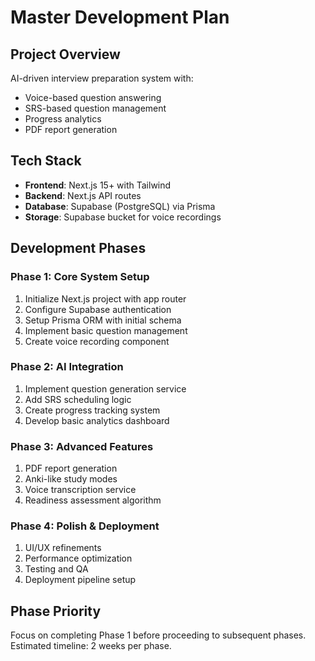# Master Development Plan

## Project Overview
AI-driven interview preparation system with:
- Voice-based question answering
- SRS-based question management
- Progress analytics
- PDF report generation

## Tech Stack
- **Frontend**: Next.js 15+ with Tailwind
- **Backend**: Next.js API routes
- **Database**: Supabase (PostgreSQL) via Prisma
- **Storage**: Supabase bucket for voice recordings

## Development Phases

### Phase 1: Core System Setup
1. Initialize Next.js project with app router
2. Configure Supabase authentication
3. Setup Prisma ORM with initial schema
4. Implement basic question management
5. Create voice recording component

### Phase 2: AI Integration
1. Implement question generation service
2. Add SRS scheduling logic
3. Create progress tracking system
4. Develop basic analytics dashboard

### Phase 3: Advanced Features
1. PDF report generation
2. Anki-like study modes
3. Voice transcription service
4. Readiness assessment algorithm

### Phase 4: Polish & Deployment
1. UI/UX refinements
2. Performance optimization
3. Testing and QA
4. Deployment pipeline setup

## Phase Priority
Focus on completing Phase 1 before proceeding to subsequent phases. Estimated timeline: 2 weeks per phase.